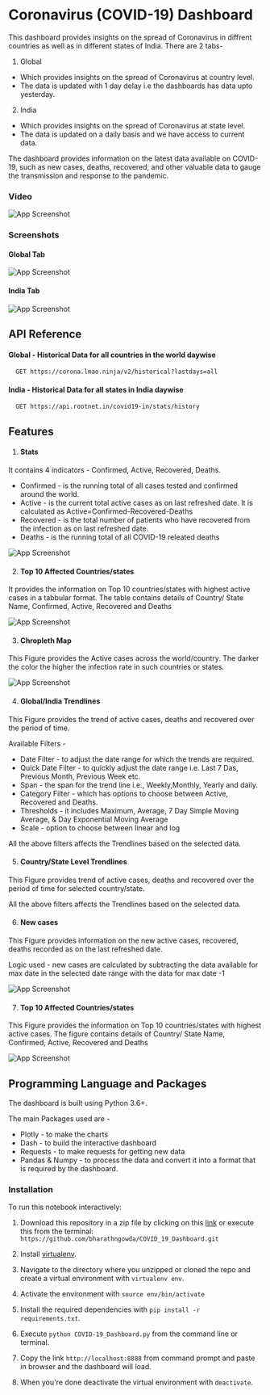 
# Coronavirus (COVID-19) Dashboard

This dashboard provides insights on the spread of Coronavirus in diffrent countries as well as in different states of India.
There are 2 tabs-
1. Global 
- Which provides insights on the spread of Coronavirus at country level.
- The data is updated with 1 day delay i.e the dashboards has data upto yesterday.

2. India
- Which provides insights on the spread of Coronavirus at state level.
- The data is updated on a daily basis and we have access to current data.

The dashboard provides information on the latest data available on COVID-19, such as new cases, deaths, recovered, and other valuable data to gauge the transmission and response to the pandemic. 

### Video
![App Screenshot](https://github.com/bharathngowda/COVID_19_Dashboard/blob/master/video.gif)

### Screenshots

#### Global Tab

![App Screenshot](https://github.com/bharathngowda/COVID_19/blob/master/Screenshots/Figure-6.png)

#### India Tab

![App Screenshot](https://github.com/bharathngowda/COVID_19/blob/master/Screenshots/Figure-7.png)


  
## API Reference

#### Global - Historical Data for all countries in the world daywise

```http
  GET https://corona.lmao.ninja/v2/historical?lastdays=all
```

#### India - Historical Data for all states in India daywise

```http
  GET https://api.rootnet.in/covid19-in/stats/history
```
  
## Features

1. #### Stats
It contains 4 indicators - Confirmed, Active, Recovered, Deaths.
- Confirmed - is the running total of all cases tested and confirmed around the world.
- Active - is the current total active cases as on last refreshed date. It is calculated as Active=Confirmed-Recovered-Deaths
- Recovered - is the total number of patients who have recovered from the infection as on last refreshed date.
- Deaths - is the running total of all COVID-19 releated deaths

![App Screenshot](https://github.com/bharathngowda/COVID_19/blob/master/Screenshots/Figure-1.png)


2. #### Top 10 Affected Countries/states

It provides the information on Top 10 countries/states with highest active cases in a tabbular format.
The table contains details of Country/ State Name, Confirmed, Active, Recovered and Deaths

![App Screenshot](https://github.com/bharathngowda/COVID_19/blob/master/Screenshots/Figure-2.png)

3. #### Chropleth Map

This Figure provides the Active cases across the world/country. The darker the color the higher the infection rate in such countries or states.

![App Screenshot](https://github.com/bharathngowda/COVID_19/blob/master/Screenshots/Figure-3.png)

4. #### Global/India Trendlines 

This Figure provides the trend of active cases, deaths and recovered over the period of time.

Available Filters - 
- Date Filter - to adjust the date range for which the trends are required.
- Quick Date Filter - to quickly adjust the date range i.e. Last 7 Das, Previous Month, Previous Week etc.
- Span - the span for the trend line i.e., Weekly,Monthly, Yearly and daily.
- Category Filter - which has options to choose between Active, Recovered and Deaths.
- Thresholds - it includes Maximum, Average, 7 Day Simple Moving Average, & Day Exponential Moving Average
- Scale - option to choose between linear and log

All the above filters affects the Trendlines based on the selected data.

5. #### Country/State Level Trendlines

This Figure provides trend of active cases, deaths and recovered over the period of time for selected country/state.

All the above filters affects the Trendlines based on the selected data.

6. #### New cases

This Figure provides information on the new active cases, recovered, deaths recorded as on the last refreshed date.

Logic used - new cases are calculated by subtracting the data available for max date in the selected date range with the data for max date -1 


![App Screenshot](https://github.com/bharathngowda/COVID_19/blob/master/Screenshots/Figure-4.png)

7. #### Top 10 Affected Countries/states

This Figure provides the information on Top 10 countries/states with highest active cases.
The figure contains details of Country/ State Name, Confirmed, Active, Recovered and Deaths

![App Screenshot](https://github.com/bharathngowda/COVID_19/blob/master/Screenshots/Figure-5.png)



## Programming Language and Packages

The dashboard is built using Python 3.6+.

The main Packages used are - 
- Plotly - to make the charts
- Dash - to build the interactive dashboard
- Requests - to make requests for getting new data
- Pandas & Numpy - to process the data and convert it into a format that is required by the dashboard.


### Installation

To run this notebook interactively:

1. Download this repository in a zip file by clicking on this [link](https://github.com/DhanushGowda11195/COVID-19-Dashboard/archive/refs/heads/main.zip) or execute this from the terminal:
`https://github.com/bharathngowda/COVID_19_Dashboard.git`

2. Install [virtualenv](http://virtualenv.readthedocs.org/en/latest/installation.html).
3. Navigate to the directory where you unzipped or cloned the repo and create a virtual environment with `virtualenv env`.
4. Activate the environment with `source env/bin/activate`
5. Install the required dependencies with `pip install -r requirements.txt`.
6. Execute `python COVID-19_Dashboard.py` from the command line or terminal.
7. Copy the link `http://localhost:8888` from command prompt and paste in browser and the dashboard will load.
8. When you're done deactivate the virtual environment with `deactivate`.
